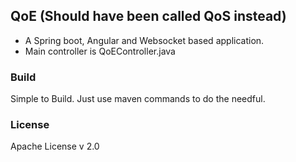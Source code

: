 ## QoE (Should have been called QoS instead)

* A Spring boot, Angular and Websocket based application.
* Main controller is QoEController.java

### Build
Simple to Build. Just use maven commands to do the needful.

### License
Apache License v 2.0